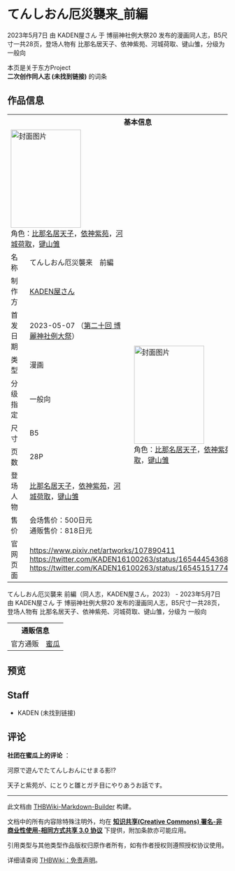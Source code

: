 # てんしおん厄災襲来_前編

<!-- source html: G:\repos\THBWiki-Markdown-Builder\THBWikiMarkdown\Temp\main\2\26\ns0%3A%E3%81%A6%E3%82%93%E3%81%97%E3%81%8A%E3%82%93%E5%8E%84%E7%81%BD%E8%A5%B2%E6%9D%A5_%E5%89%8D%E7%B7%A8.html -->

2023年5月7日 由 KADEN屋さん 于 博丽神社例大祭20 发布的漫画同人志，B5尺寸一共28页，登场人物有 比那名居天子、依神紫苑、河城荷取、键山雏，分级为 一般向

本页是关于东方Project  
 **二次创作同人志 (未找到链接)** 的词条
## 作品信息

<table><tbody><tr><th colspan="3">基本信息</th></tr><tr><td class="cover-artwork-mobile" colspan="2"><a href="./文件-てんしおん厄災襲来_前編封面.jpg.md" class="image" title="封面图片"><img alt="封面图片" src="https://upload.thwiki.cc/thumb/2/28/%E3%81%A6%E3%82%93%E3%81%97%E3%81%8A%E3%82%93%E5%8E%84%E7%81%BD%E8%A5%B2%E6%9D%A5_%E5%89%8D%E7%B7%A8%E5%B0%81%E9%9D%A2.jpg/160px-%E3%81%A6%E3%82%93%E3%81%97%E3%81%8A%E3%82%93%E5%8E%84%E7%81%BD%E8%A5%B2%E6%9D%A5_%E5%89%8D%E7%B7%A8%E5%B0%81%E9%9D%A2.jpg" decoding="async" loading="lazy" width="160" height="224" srcset="https://upload.thwiki.cc/thumb/2/28/%E3%81%A6%E3%82%93%E3%81%97%E3%81%8A%E3%82%93%E5%8E%84%E7%81%BD%E8%A5%B2%E6%9D%A5_%E5%89%8D%E7%B7%A8%E5%B0%81%E9%9D%A2.jpg/240px-%E3%81%A6%E3%82%93%E3%81%97%E3%81%8A%E3%82%93%E5%8E%84%E7%81%BD%E8%A5%B2%E6%9D%A5_%E5%89%8D%E7%B7%A8%E5%B0%81%E9%9D%A2.jpg 1.5x, https://upload.thwiki.cc/thumb/2/28/%E3%81%A6%E3%82%93%E3%81%97%E3%81%8A%E3%82%93%E5%8E%84%E7%81%BD%E8%A5%B2%E6%9D%A5_%E5%89%8D%E7%B7%A8%E5%B0%81%E9%9D%A2.jpg/320px-%E3%81%A6%E3%82%93%E3%81%97%E3%81%8A%E3%82%93%E5%8E%84%E7%81%BD%E8%A5%B2%E6%9D%A5_%E5%89%8D%E7%B7%A8%E5%B0%81%E9%9D%A2.jpg 2x" data-file-width="1658" data-file-height="2320"></a><div class="cover-char">角色：<a href="./比那名居天子.md" title="比那名居天子">比那名居天子</a>，<a href="./依神紫苑.md" title="依神紫苑">依神紫苑</a>，<a href="./河城荷取.md" title="河城荷取">河城荷取</a>，<a href="./键山雏.md" title="键山雏">键山雏</a></div></td>
</tr><tr><td class="label">名称</td><td colspan="2"> てんしおん厄災襲来　前編 </td></tr><tr><td class="label">制作方</td><td><a href="./KADEN屋さん.md" title="KADEN屋さん">KADEN屋さん</a></td><td class="cover-artwork" rowspan="8" style="min-width:224px;"><a href="./文件-てんしおん厄災襲来_前編封面.jpg.md" class="image" title="封面图片"><img alt="封面图片" src="https://upload.thwiki.cc/thumb/2/28/%E3%81%A6%E3%82%93%E3%81%97%E3%81%8A%E3%82%93%E5%8E%84%E7%81%BD%E8%A5%B2%E6%9D%A5_%E5%89%8D%E7%B7%A8%E5%B0%81%E9%9D%A2.jpg/160px-%E3%81%A6%E3%82%93%E3%81%97%E3%81%8A%E3%82%93%E5%8E%84%E7%81%BD%E8%A5%B2%E6%9D%A5_%E5%89%8D%E7%B7%A8%E5%B0%81%E9%9D%A2.jpg" decoding="async" loading="lazy" width="160" height="224" srcset="https://upload.thwiki.cc/thumb/2/28/%E3%81%A6%E3%82%93%E3%81%97%E3%81%8A%E3%82%93%E5%8E%84%E7%81%BD%E8%A5%B2%E6%9D%A5_%E5%89%8D%E7%B7%A8%E5%B0%81%E9%9D%A2.jpg/240px-%E3%81%A6%E3%82%93%E3%81%97%E3%81%8A%E3%82%93%E5%8E%84%E7%81%BD%E8%A5%B2%E6%9D%A5_%E5%89%8D%E7%B7%A8%E5%B0%81%E9%9D%A2.jpg 1.5x, https://upload.thwiki.cc/thumb/2/28/%E3%81%A6%E3%82%93%E3%81%97%E3%81%8A%E3%82%93%E5%8E%84%E7%81%BD%E8%A5%B2%E6%9D%A5_%E5%89%8D%E7%B7%A8%E5%B0%81%E9%9D%A2.jpg/320px-%E3%81%A6%E3%82%93%E3%81%97%E3%81%8A%E3%82%93%E5%8E%84%E7%81%BD%E8%A5%B2%E6%9D%A5_%E5%89%8D%E7%B7%A8%E5%B0%81%E9%9D%A2.jpg 2x" data-file-width="1658" data-file-height="2320"></a><div class="cover-char">角色：<a href="./比那名居天子.md" title="比那名居天子">比那名居天子</a>，<a href="./依神紫苑.md" title="依神紫苑">依神紫苑</a>，<a href="./河城荷取.md" title="河城荷取">河城荷取</a>，<a href="./键山雏.md" title="键山雏">键山雏</a></div></td>
</tr><tr><td class="label">首发日期</td><td>2023-05-07&#160;（<a href="/展会作品列表?e=%E5%8D%9A%E4%B8%BD%E7%A5%9E%E7%A4%BE%E4%BE%8B%E5%A4%A7%E7%A5%AD%2320">第二十回 博麗神社例大祭</a>）</td></tr><tr><td class="label">类型</td><td>漫画</td></tr><tr><td class="label">分级指定</td><td>一般向</td></tr><tr><td class="label">尺寸</td><td>B5</td></tr><tr><td class="label">页数</td><td>28P</td></tr><tr><td class="label">登场人物</td><td><a href="./比那名居天子.md" title="比那名居天子">比那名居天子</a>，<a href="./依神紫苑.md" title="依神紫苑">依神紫苑</a>，<a href="./河城荷取.md" title="河城荷取">河城荷取</a>，<a href="./键山雏.md" title="键山雏">键山雏</a></td></tr><tr><td class="label">售价</td><td>会场售价：500日元<br>通贩售价：818日元</td></tr>
<tr><td class="label">官网页面</td><td colspan="2"><a rel="nofollow" class="external free" href="https://www.pixiv.net/artworks/107890411">https://www.pixiv.net/artworks/107890411</a><br><a rel="nofollow" class="external free" href="https://twitter.com/KADEN16100263/status/1654445436848177153">https://twitter.com/KADEN16100263/status/1654445436848177153</a><br><a rel="nofollow" class="external free" href="https://twitter.com/KADEN16100263/status/1654515177445023750">https://twitter.com/KADEN16100263/status/1654515177445023750</a></td></tr></tbody></table>

てんしおん厄災襲来 前編（同人志，KADEN屋さん，2023） - 2023年5月7日 由 KADEN屋さん 于 博丽神社例大祭20 发布的漫画同人志，B5尺寸一共28页，登场人物有 比那名居天子、依神紫苑、河城荷取、键山雏，分级为 一般向

<table><tbody><tr><th colspan="3">通贩信息</th></tr><tr><td class="label">官方通贩</td><td colspan="2"><a rel="nofollow" class="external text" href="https://www.melonbooks.co.jp/detail/detail.php?product_id=1942663">蜜瓜</a></td></tr></tbody></table>


## 预览
## Staff
- KADEN (未找到链接)

## 评论

  
 **社团在蜜瓜上的评论** ：  

河原で遊んでたてんしおんにせまる影!?  

天子と紫苑が、にとりと雛とガチ目にやりあうお話です。
  


  
  

  





---

此文档由 [THBWiki-Markdown-Builder](https://github.com/Delsin-Yu/THBWiki-Markdown-Builder) 构建。

文档中的所有内容除特殊注明外，均在 [**知识共享(Creative Commons) 署名-非商业性使用-相同方式共享 3.0 协议**](https://creativecommons.org/licenses/by-sa/3.0/deed.zh-hans) 下提供，附加条款亦可能应用。

引用类型与其他类型作品版权归原作者所有，如有作者授权则遵照授权协议使用。

详细请查阅 [THBWiki：免责声明](https://thbwiki.cc/THBWiki:%E5%85%8D%E8%B4%A3%E5%A3%B0%E6%98%8E)。


